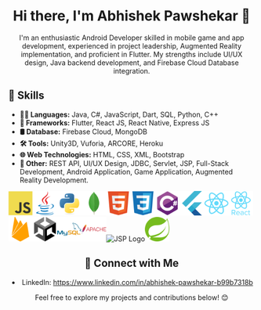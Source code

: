<div align="center">

# Hi there, I'm Abhishek Pawshekar 👋
  I'm an enthusiastic Android Developer skilled in mobile game and app development, experienced in project leadership, Augmented Reality implementation, and proficient in Flutter. My strengths include UI/UX design, Java backend development, and Firebase Cloud Database integration.
</div>

## 🔧 Skills

- **👨‍💻 Languages:** Java, C#, JavaScript, Dart, SQL, Python, C++
- **🚀 Frameworks:** Flutter, React JS, React Native, Express JS
- **🛢️ Database:** Firebase Cloud, MongoDB
- **🛠️ Tools:** Unity3D, Vuforia, ARCORE, Heroku 
- **🌐 Web Technologies:** HTML, CSS, XML, Bootstrap 
- **💼 Other:** REST API, UI/UX Design, JDBC, Servlet, JSP, Full-Stack Development, Android Application, Game Application, Augmented Reality Development.
<div alin="center">
<img src="https://raw.githubusercontent.com/devicons/devicon/master/icons/javascript/javascript-original.svg" alt="JavaScript Logo" width="50" height="50"><img src="https://raw.githubusercontent.com/devicons/devicon/master/icons/java/java-original.svg" alt="Java Logo" width="50" height="50"><img src="https://raw.githubusercontent.com/devicons/devicon/master/icons/python/python-original.svg" alt="Python Logo" width="50" height="50"><img src="https://raw.githubusercontent.com/devicons/devicon/master/icons/mongodb/mongodb-original.svg" alt="MongoDB Logo" width="50" height="50"><img src="https://raw.githubusercontent.com/devicons/devicon/master/icons/html5/html5-original.svg" alt="HTML Logo" width="50" height="50"><img src="https://raw.githubusercontent.com/devicons/devicon/master/icons/css3/css3-original.svg" alt="CSS Logo" width="50" height="50"><img src="https://raw.githubusercontent.com/devicons/devicon/master/icons/csharp/csharp-original.svg" alt="C# Logo" width="50" height="50"><img src="https://raw.githubusercontent.com/devicons/devicon/master/icons/flutter/flutter-original.svg" alt="Flutter Logo" width="50" height="50"><img src="https://raw.githubusercontent.com/devicons/devicon/master/icons/react/react-original.svg" alt="ReactJS Logo" width="50" height="50"><img src="https://raw.githubusercontent.com/devicons/devicon/master/icons/react/react-original-wordmark.svg" alt="React Native Logo" width="50" height="50"><img src="https://raw.githubusercontent.com/devicons/devicon/master/icons/firebase/firebase-plain.svg" alt="Firebase Logo" width="50" height="50"><img src="https://raw.githubusercontent.com/devicons/devicon/master/icons/unity/unity-original.svg" alt="Unity3D Logo" width="50" height="50"><img src="https://raw.githubusercontent.com/devicons/devicon/master/icons/mysql/mysql-original-wordmark.svg" alt="MySQL Logo" width="50" height="50"><img src="https://raw.githubusercontent.com/devicons/devicon/master/icons/apache/apache-original-wordmark.svg" alt="Apache Server Logo" width="50" height="50"><img src="https://raw.githubusercontent.com/devicons/devicon/master/icons/jsp/jsp-original.svg" alt="JSP Logo" width="50" height="50"><img src="https://raw.githubusercontent.com/devicons/devicon/master/icons/spring/spring-original.svg" alt="Servlet Logo" width="50" height="50">
</div>






<div align="center">
  
## 🤝 Connect with Me
- LinkedIn: https://www.linkedin.com/in/abhishek-pawshekar-b99b7318b

Feel free to explore my projects and contributions below! 😊
</div>

